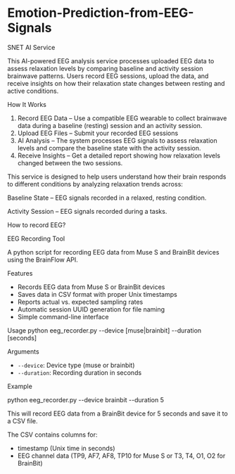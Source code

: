 # Emotion-Prediction-from-EEG-Signals
SNET AI Service

This AI-powered EEG analysis service processes uploaded EEG data to assess relaxation levels by comparing baseline and activity session brainwave patterns. Users record EEG sessions, upload the data, and receive insights on how their relaxation state changes between resting and active conditions.

How It Works

1. Record EEG Data – Use a compatible EEG wearable to collect brainwave data during a baseline (resting) session and an activity session.
2. Upload EEG Files – Submit your recorded EEG sessions
3. AI Analysis – The system processes EEG signals to assess relaxation levels and compare the baseline state with the activity session.
4. Receive Insights – Get a detailed report showing how relaxation levels changed between the two sessions.

This service is designed to help users understand how their brain responds to different conditions by analyzing relaxation trends across:

Baseline State – EEG signals recorded in a relaxed, resting condition.

Activity Session – EEG signals recorded during a tasks.


How to record EEG?

EEG Recording Tool

A python script for recording EEG data from Muse S and BrainBit devices using the BrainFlow API.

 Features

- Records EEG data from Muse S or BrainBit devices
- Saves data in CSV format with proper Unix timestamps
- Reports actual vs. expected sampling rates
- Automatic session UUID generation for file naming
- Simple command-line interface

Usage
python eeg_recorder.py --device [muse|brainbit] --duration [seconds]

Arguments
- `--device`: Device type (muse or brainbit)
- `--duration`: Recording duration in seconds

Example

python eeg_recorder.py --device brainbit --duration 5

This will record EEG data from a BrainBit device for 5 seconds and save it to a CSV file.

The CSV contains columns for:
- timestamp (Unix time in seconds)
- EEG channel data (TP9, AF7, AF8, TP10 for Muse S or T3, T4, O1, O2 for BrainBit)






